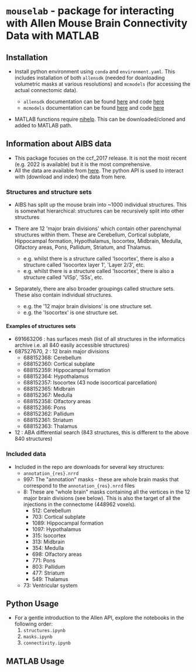 # `mouselab` - package for interacting with Allen Mouse Brain Connectivity Data with MATLAB

## Installation
- Install python environment using `conda` and `environment.yaml`. This includes installation of both `allensdk` (needed for doanloading volumetric masks at various resolutions) and `mcmodels` (for accessing the actual connectomic data). 
  - `allensdk` documentation can be found [here](https://allensdk.readthedocs.io/en/latest/) and code [here](https://github.com/AllenInstitute/AllenSDK)
  - `mcmodels` documentation can be found [here](https://mouse-connectivity-models.readthedocs.io/en/latest/index.html) and code [here](https://github.com/AllenInstitute/mouse_connectivity_models)

- MATLAB functions require [nihelp](https://github.com/magnesium2400/nihelp). This can be downloaded/cloned and added to MATLAB path.


## Information about AIBS data
- This package focuses on the ccf_2017 release. It is not the most recent (e.g. 2022 is available) but it is the most comprehensive. 
- All the data are available from [here](https://download.alleninstitute.org/informatics-archive/current-release/mouse_ccf/annotation/ccf_2017/). The python API is used to interact with (download and index) the data from here. 

### Structures and structure sets
- AIBS has split up the mouse brain into ~1000 individual structures. This is somewhat hierarchical: structures can be recursively split into other structures
- There are 12 'major brain divisions' which contain other parenchymal structures within them. These are Cerebellum, Cortical subplate, Hippocampal formation, Hypothalamus, Isocortex, Midbrain, Medulla, Olfactory areas, Pons, Pallidum, Striatum, and Thalamus.
  - e.g. whilst there is a structure called 'Isocortex', there is also a structure called 'Isocortex layer 1', 'Layer 2/3', etc.
  - e.g. whilst there is a structure called 'Isocortex', there is also a structure called 'VISp', 'SSs', etc.
 
- Separately, there are also broader groupings called structure sets. These also contain individual structures. 
  - e.g. the '12 major brain divisions' is one structure set. 
  - e.g. the 'Isocortex' is one structure set. 

#### Examples of structures sets
- 691663206 : has surfaces mesh (list of all structures in the informatics archive i.e. all 840 easily accessible structures)
- 687527670, 2 : 12 brain major divisions
    - 688152368: Cerebellum
    - 688152360: Cortical subplate
    - 688152359: Hippocampal formation
    - 688152364: Hypothalamus
    - 688152357: Isocortex (43 node isocortical parcellation)
    - 688152365: Midbrain
    - 688152367: Medulla
    - 688152358: Olfactory areas
    - 688152366: Pons
    - 688152362: Pallidum
    - 688152361: Striatum
    - 688152363: Thalamus
- 12 : ABA differential search (843 structures, this is different to the above 840 structures)

### Included data
- Included in the repo are downloads for several key structures: 
  - `annotation_{res}.nrrd`
  - 997: The "annotation" masks - these are whole brain masks that correspond to the `annotation_{res}.nrrd` files
  - 8: These are "whole brain" masks containing all the vertices in the 12 major brain divisions (see below). This is also the target of all the injections in the connectome (448962 voxels). 
    - 512: Cerebellum
    - 703: Cortical subplate
    - 1089: Hippocampal formation
    - 1097: Hypothalamus
    - 315: Isocortex
    - 313: Midbrain
    - 354: Medulla
    - 698: Olfactory areas
    - 771: Pons
    - 803: Pallidum
    - 477: Striatum
    - 549: Thalamus
  - 73: Ventricular system


## Python Usage
- For a gentle introduction to the Allen API, explore the notebooks in the following order: 
  1. `structures.ipynb`
  2. `masks.ipynb`
  3. `connectivity.ipynb`


## MATLAB Usage











